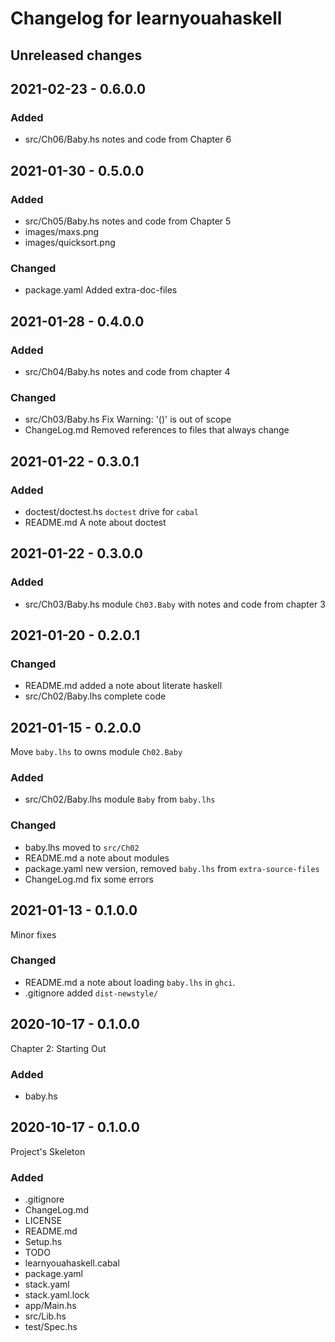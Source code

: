 # Changelog for learnyouahaskell

## Unreleased changes

## 2021-02-23 - 0.6.0.0

### Added

* src/Ch06/Baby.hs      notes and code from Chapter 6

## 2021-01-30 - 0.5.0.0

### Added

* src/Ch05/Baby.hs      notes and code from Chapter 5
* images/maxs.png 
* images/quicksort.png

### Changed

* package.yaml          Added extra-doc-files

## 2021-01-28 - 0.4.0.0

### Added

* src/Ch04/Baby.hs      notes and code from chapter 4

### Changed

* src/Ch03/Baby.hs      Fix Warning: '()' is out of scope
* ChangeLog.md          Removed references to files that always change

## 2021-01-22 - 0.3.0.1

### Added

* doctest/doctest.hs    `doctest` drive for `cabal`
* README.md             A note about doctest

## 2021-01-22 - 0.3.0.0

### Added

* src/Ch03/Baby.hs      module `Ch03.Baby` with notes and code
                        from chapter 3

## 2021-01-20 - 0.2.0.1

### Changed

* README.md             added a note about literate haskell
* src/Ch02/Baby.lhs     complete code

## 2021-01-15 - 0.2.0.0

Move `baby.lhs` to owns module `Ch02.Baby`

### Added

* src/Ch02/Baby.lhs     module `Baby` from `baby.lhs`

### Changed

* baby.lhs              moved to `src/Ch02`
* README.md             a note about modules
* package.yaml          new version, removed `baby.lhs` from `extra-source-files`
* ChangeLog.md          fix some errors

## 2021-01-13 - 0.1.0.0

Minor fixes

### Changed

* README.md     a note about loading `baby.lhs` in `ghci`.
* .gitignore    added `dist-newstyle/` 

## 2020-10-17 - 0.1.0.0

Chapter 2: Starting Out

### Added

* baby.hs

## 2020-10-17 - 0.1.0.0

Project's Skeleton

### Added
* .gitignore
* ChangeLog.md
* LICENSE
* README.md
* Setup.hs
* TODO
* learnyouahaskell.cabal
* package.yaml
* stack.yaml
* stack.yaml.lock
* app/Main.hs
* src/Lib.hs
* test/Spec.hs
